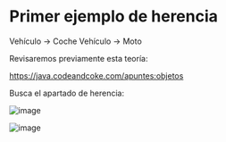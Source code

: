 # Primer ejemplo de herencia

Vehículo -> Coche
Vehículo -> Moto

Revisaremos previamente esta teoría:

https://java.codeandcoke.com/apuntes:objetos

Busca el apartado de herencia:

![image](https://user-images.githubusercontent.com/91023374/212052492-7369fa51-d7a9-4518-a8c4-8ad5a69efbe4.png)

![image](https://user-images.githubusercontent.com/91023374/212059260-e9504c93-275a-460b-8f41-39884a122c50.png)
